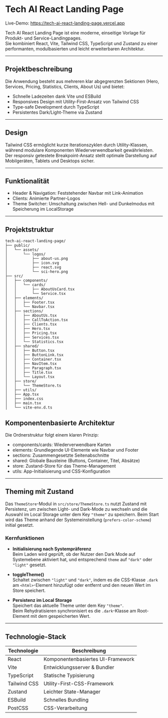# Tech AI React Landing Page

Live-Demo: https://tech-ai-react-landing-page.vercel.app

Tech AI React Landing Page ist eine moderne, einseitige Vorlage für Produkt- und Service-Landingpages.  
Sie kombiniert React, Vite, Tailwind CSS, TypeScript und Zustand zu einer performanten, modulbasierten und leicht erweiterbaren Architektur.

---

## Projektbeschreibung

Die Anwendung besteht aus mehreren klar abgegrenzten Sektionen (Hero, Services, Pricing, Statistics, Clients, About Us) und bietet:

- Schnelle Ladezeiten dank Vite und ESBuild  
- Responsives Design mit Utility-First-Ansatz von Tailwind CSS  
- Type-safe Development durch TypeScript  
- Persistentes Dark/Light-Theme via Zustand  

---

## Design

Tailwind CSS ermöglicht kurze Iterationszyklen durch Utility-Klassen, während modulare Komponenten Wiederverwendbarkeit gewährleisten.  
Der responsiv getestete Breakpoint-Ansatz stellt optimale Darstellung auf Mobilgeräten, Tablets und Desktops sicher.

---

## Funktionalität

- Header & Navigation: Feststehender Navbar mit Link-Animation  
- Clients: Animierte Partner-Logos  
- Theme Switcher: Umschaltung zwischen Hell- und Dunkelmodus mit Speicherung im LocalStorage  

---

## Projektstruktur

```plaintext
tech-ai-react-landing-page/
├── public/
│   └── assets/
│       └── logos/
│           ├── about-us.png
│           ├── icon.svg
│           ├── react.svg
│           └── sci-hero.png
├── src/
│   ├── components/
│   │   └── cards/
│   │       ├── AboutUsCard.tsx
│   │       └── Service.tsx
│   ├── elements/
│   │   ├── Footer.tsx
│   │   └── Navbar.tsx
│   ├── sections/
│   │   ├── AboutUs.tsx
│   │   ├── CallToAction.tsx
│   │   ├── Clients.tsx
│   │   ├── Hero.tsx
│   │   ├── Pricing.tsx
│   │   ├── Services.tsx
│   │   └── Statistics.tsx
│   ├── shared/
│   │   ├── Button.tsx
│   │   ├── ButtonLink.tsx
│   │   ├── Container.tsx
│   │   ├── NavItem.tsx
│   │   ├── Paragraph.tsx
│   │   ├── Title.tsx
│   │   └── Layout.tsx
│   ├── store/
│   │   └── ThemeStore.ts
│   ├── utils/
│   ├── App.tsx
│   ├── index.css
│   ├── main.tsx
│   └── vite-env.d.ts
```

## Komponentenbasierte Architektur

Die Ordnerstruktur folgt einem klaren Prinzip:

- components/cards: Wiederverwendbare Karten  
- elements: Grundlegende UI-Elemente wie Navbar und Footer  
- sections: Zusammengesetzte Seitenabschnitte  
- shared: Globale Bausteine (Buttons, Container, Titel, Absätze)  
- store: Zustand-Store für das Theme-Management  
- utils: App-Initialisierung und CSS-Konfiguration  

---

## Theming mit Zustand

Das `ThemeStore`-Modul in `src/store/ThemeStore.ts` nutzt Zustand mit Persistenz, um zwischen Light- und Dark-Mode zu wechseln und die Auswahl im Local Storage unter dem Key `"theme"` zu speichern. Beim Start wird das Theme anhand der System­einstellung (`prefers-color-scheme`) initial gesetzt.  

### Kernfunktionen

- **Initialisierung nach Systempräferenz**  
  Beim Laden wird geprüft, ob der Nutzer den Dark Mode auf Systemebene aktiviert hat, und entsprechend `theme` auf `"dark"` oder `"light"` gesetzt.

- **toggleTheme()**  
  Schaltet zwischen `"light"` und `"dark"`, indem es die CSS-Klasse `.dark` am `<html>`-Element hinzufügt oder entfernt und den neuen Wert im Store speichert.

- **Persistenz im Local Storage**  
  Speichert das aktuelle Theme unter dem Key `"theme"`.  
  Beim Rehydratisieren synchronisiert es die `.dark`-Klasse am Root-Element mit dem gespeicherten Wert.  


---

## Technologie-Stack

| Technologie   | Beschreibung                        |
|---------------|-------------------------------------|
| React         | Komponentenbasiertes UI-Framework   |
| Vite          | Entwicklungsserver & Bundler        |
| TypeScript    | Statische Typisierung               |
| Tailwind CSS  | Utility-First-CSS-Framework         |
| Zustand       | Leichter State-Manager              |
| ESBuild       | Schnelles Bundling                  |
| PostCSS       | CSS-Verarbeitung                    |
